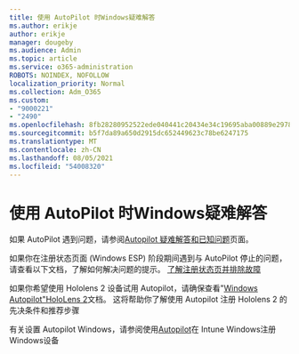 ```yaml
---
title: 使用 AutoPilot 时Windows疑难解答
ms.author: erikje
author: erikje
manager: dougeby
ms.audience: Admin
ms.topic: article
ms.service: o365-administration
ROBOTS: NOINDEX, NOFOLLOW
localization_priority: Normal
ms.collection: Adm_O365
ms.custom:
- "9000221"
- "2490"
ms.openlocfilehash: 8fb28280952522ede040441c20434e34c19695aba00889e2978ed98ef1544819
ms.sourcegitcommit: b5f7da89a650d2915dc652449623c78be6247175
ms.translationtype: MT
ms.contentlocale: zh-CN
ms.lasthandoff: 08/05/2021
ms.locfileid: "54008320"
---
```

# <a name="troubleshoot-issues-when-using-windows-autopilot"></a>使用 AutoPilot 时Windows疑难解答

如果 AutoPilot 遇到问题，请参阅[Autopilot 疑难解答和](https://docs.microsoft.com/windows/deployment/windows-autopilot/troubleshooting)[已知问题](https://docs.microsoft.com/windows/deployment/windows-autopilot/known-issues)页面。

如果你在注册状态页面 (Windows ESP) 阶段期间遇到与 AutoPilot 停止的问题，请查看以下文档，了解如何解决问题的提示。 [了解注册状态页并排除故障](https://docs.microsoft.com/troubleshoot/mem/intune/understand-troubleshoot-esp)

如果你希望使用 Hololens 2 设备试用 Autopilot，请确保查看"[Windows Autopilot"HoloLens 2](https://docs.microsoft.com/hololens/hololens2-autopilot)文档。 这将帮助你了解使用 Autopilot 注册 Hololens 2 的先决条件和推荐步骤  

有关设置 Autopilot Windows，请参阅使用[Autopilot](https://docs.microsoft.com/intune/enrollment/enrollment-autopilot)在 Intune Windows注册Windows设备